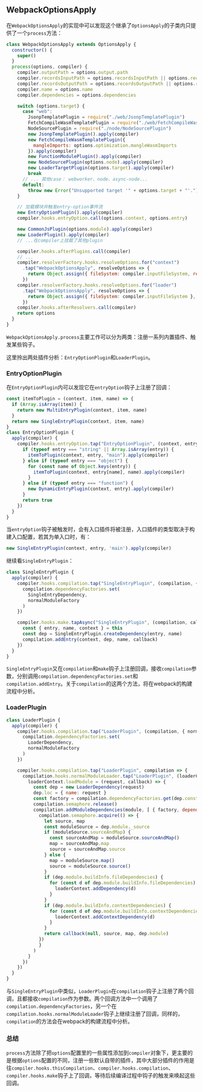 ## WebpackOptionsApply

在`WebpackOptionsApply`的实现中可以发现这个继承了`OptionsApply`的子类内只提供了一个`process`方法：
```js
class WebpackOptionsApply extends OptionsApply {
  constructor() {
    super()
  }
  process(options, compiler) {
    compiler.outputPath = options.output.path
    compiler.recordsInputPath = options.recordsInputPath || options.recordsPath
    compiler.recordsOutputPath = options.recordsOutputPath || options.recordsPath
    compiler.name = options.name
    compiler.dependencies = options.dependencies

    switch (options.target) {
      case "web":
        JsonpTemplatePlugin = require("./web/JsonpTemplatePlugin")
        FetchCompileWasmTemplatePlugin = require("./web/FetchCompileWasmTemplatePlugin")
        NodeSourcePlugin = require("./node/NodeSourcePlugin")
        new JsonpTemplatePlugin().apply(compiler)
        new FetchCompileWasmTemplatePlugin({
          mangleImports: options.optimization.mangleWasmImports
        }).apply(compiler)
        new FunctionModulePlugin().apply(compiler)
        new NodeSourcePlugin(options.node).apply(compiler)
        new LoaderTargetPlugin(options.target).apply(compiler)
        break
      // ... 其他case： webworker、node、async-node...
      default:
        throw new Error("Unsupported target '" + options.target + "'.")
    }

    // 加载模块并触发entry-option事件流
    new EntryOptionPlugin().apply(compiler)
    compiler.hooks.entryOption.call(options.context, options.entry)

    new CommonJsPlugin(options.module).apply(compiler)
    new LoaderPlugin().apply(compiler)
    // ...在compiler上挂载了其他plugin

    compiler.hooks.afterPlugins.call(compiler)
    // ...
    compiler.resolverFactory.hooks.resolveOptions.for("context")
      .tap("WebpackOptionsApply", resolveOptions => {
        return Object.assign({ fileSystem: compiler.inputFileSystem, resolveToContext: true }, cachedCleverMerge(options.resolve, resolveOptions))
      })
    compiler.resolverFactory.hooks.resolveOptions.for("loader")
      .tap("WebpackOptionsApply", resolveOptions => {
        return Object.assign({ fileSystem: compiler.inputFileSystem }, cachedCleverMerge(options.resolveLoader, resolveOptions))
      })
    compiler.hooks.afterResolvers.call(compiler)
    return options
  }
}
```

`WebpackOptionsApply.process`主要工作可以分为两类：注册一系列内置插件、触发某些钩子。

这里拎出两处插件分析：`EntryOptionPlugin`和`LoaderPlugin`。

### EntryOptionPlugin
在`EntryOptionPlugin`内可以发现它在`entryOption`钩子上注册了回调：
```js
const itemToPlugin = (context, item, name) => {
  if (Array.isArray(item)) {
    return new MultiEntryPlugin(context, item, name)
  }
  return new SingleEntryPlugin(context, item, name)
}
class EntryOptionPlugin {
  apply(compiler) {
    compiler.hooks.entryOption.tap("EntryOptionPlugin", (context, entry) => {
      if (typeof entry === "string" || Array.isArray(entry)) {
        itemToPlugin(context, entry, "main").apply(compiler)
      } else if (typeof entry === "object") {
        for (const name of Object.keys(entry)) {
          itemToPlugin(context, entry[name], name).apply(compiler)
        }
      } else if (typeof entry === "function") {
        new DynamicEntryPlugin(context, entry).apply(compiler)
      }
      return true
    })
  }
}
```

当`entryOption`钩子被触发时，会有入口插件将被注册，入口插件的类型取决于构建入口配置，若其为单入口时，有：
```js
new SingleEntryPlugin(context, entry, 'main').apply(compiler)
```

继续看`SingleEntryPlugin`：
```js
class SingleEntryPlugin {
  apply(compiler) {
    compiler.hooks.compilation.tap("SingleEntryPlugin", (compilation, { normalModuleFactory }) => {
      compilation.dependencyFactories.set(
        SingleEntryDependency,
        normalModuleFactory
      )
    })

    compiler.hooks.make.tapAsync("SingleEntryPlugin", (compilation, callback) => {
      const { entry, name, context } = this
      const dep = SingleEntryPlugin.createDependency(entry, name)
      compilation.addEntry(context, dep, name, callback)
    })
  }
}
```

`SingleEntryPlugin`又在`compilation`和`make`钩子上注册回调，接收`compilation`参数，分别调用`compilation.dependencyFactories.set`和`compilation.addEntry`。关于`compilation`的这两个方法，将在webpack的构建流程中分析。

### LoaderPlugin
```js
class LoaderPlugin {
  apply(compiler) {
    compiler.hooks.compilation.tap("LoaderPlugin", (compilation, { normalModuleFactory }) => {
      compilation.dependencyFactories.set(
        LoaderDependency,
        normalModuleFactory
      )
    })

    compiler.hooks.compilation.tap("LoaderPlugin", compilation => {
      compilation.hooks.normalModuleLoader.tap("LoaderPlugin", (loaderContext, module) => {
        loaderContext.loadModule = (request, callback) => {
          const dep = new LoaderDependency(request)
          dep.loc = { name: request }
          const factory = compilation.dependencyFactories.get(dep.constructor)
          compilation.semaphore.release()
          compilation.addModuleDependencies(module, [ { factory, dependencies: [dep] } ], true, "lm", true, () => {
            compilation.semaphore.acquire(() => {
              let source, map
              const moduleSource = dep.module._source
              if (moduleSource.sourceAndMap) {
                const sourceAndMap = moduleSource.sourceAndMap()
                map = sourceAndMap.map
                source = sourceAndMap.source
              } else {
                map = moduleSource.map()
                source = moduleSource.source()
              }
              if (dep.module.buildInfo.fileDependencies) {
                for (const d of dep.module.buildInfo.fileDependencies) {
                  loaderContext.addDependency(d)
                }
              }
              if (dep.module.buildInfo.contextDependencies) {
                for (const d of dep.module.buildInfo.contextDependencies) {
                  loaderContext.addContextDependency(d)
                }
              }
              return callback(null, source, map, dep.module)
            })
            }
          )
        }
      })
    })
  }
}
```

与`SingleEntryPlugin`中类似，`LoaderPlugin`在`compilation`钩子上注册了两个回调，且都接收`compilation`作为参数。两个回调方法中一个调用了`compilation.dependencyFactories`，另一个在`compilation.hooks.normalModuleLoader`钩子上继续注册了回调，同样的，`compilation`的方法会在webpack的构建流程中分析。

### 总结
`process`方法除了把`options`配置里的一些属性添加到`compiler`对象下，更主要的是根据`options`配置的不同，注册一些默认自带的插件，其中大部分插件的作用是往`compiler.hooks.thisCompilation`、`compiler.hooks.compilation`、`compiler.hooks.make`钩子上了回调，等待后续编译过程中钩子的触发来唤起这些回调。

